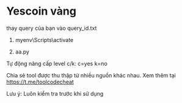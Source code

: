 # Yescoin vàng

thay query của bạn vào query_id.txt

1. myenv\Scripts\activate

2. aa.py

Tự động nâng cấp level c/k: 	c=yes	k=no

Chia sẻ tool được thu thập từ nhiều nguồn khác nhau. Xem thêm tại https://t.me/toolcodecheat


Lưu ý:
Luôn kiểm tra trước khi sử dụng